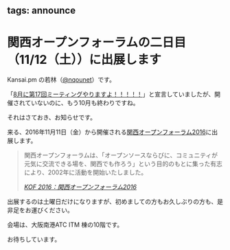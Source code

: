 tags: announce
---
# 関西オープンフォーラムの二日目（11/12（土））に出展します

Kansai.pm の若林（[@nqounet](https://twitter.com/nqounet)）です。

「[8月に第17回ミーティングやりますよ！！！！！](https://twitter.com/nqounet/status/711557554648653826)」と宣言していましたが、開催されていないのに、もう10月も終わりですね。

それはさておき、お知らせです。

来る、2016年11月11日（金）から開催される[関西オープンフォーラム2016](https://k-of.jp/2016/)に出展します。

<blockquote cite="https://k-of.jp/2016/" title="KOF 2016：関西オープンフォーラム2016"><p>関西オープンフォーラムは、「オープンソースならびに、コミュニティが元気に交流できる場を、関西でも作ろう」という目的のもとに集った有志により、2002年に活動を開始いたしました。
</p><cite><a href="https://k-of.jp/2016/">KOF 2016：関西オープンフォーラム2016</a></cite></blockquote>

出展するのは土曜日だけになりますが、初めましての方もお久しぶりの方も、是非足をお運びください。

会場は、大阪南港ATC ITM 棟の10階です。

お待ちしています。
